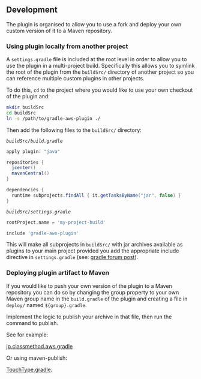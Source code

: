 ## Development

The plugin is organised to allow you to use a fork and deploy your own custom version of it
to a Maven repository.

### Using plugin locally from another project

A `settings.gradle` file is included at the root level in order to allow you to use the plugin
in a multi-project build. Specifically this allows you to symlink the root of the plugin
from the `buildSrc/` directory of another project so you can reference multiple custom plugins
in other projects.

To do this, `cd` to the project where you would like to use your own checkout of the plugin and:

```bash
mkdir buildSrc
cd buildSrc
ln -s /path/to/gradle-aws-plugin ./
```

Then add the following files to the `buildSrc/` directory:

_`buildSrc/build.gradle`_
```groovy
apply plugin: "java"

repositories {
  jcenter()
  mavenCentral()
}

dependencies {
  runtime subprojects.findAll { it.getTasksByName("jar", false) }
}

```
_`buildSrc/settings.gradle`_
```groovy
rootProject.name = 'my-project-build'

include 'gradle-aws-plugin'
```

This will make all subprojects in `buildSrc/` 
with jar archives available as plugins to your main project provided you add the appropriate include
directive in `settings.gradle` (see: [gradle forum post](http://forums.gradle.org/gradle/topics/is_it_possible_to_create_a_multi_project_setup_for_plugins_in_the_buildsrc_directory)).

### Deploying plugin artifact to Maven

If you would like to push your own version of the plugin to a Maven repository you can do so
by changing the group property to your own Maven group name in the `build.gradle` of the plugin
and creating a file in `deploy/` named `${group}.gradle`.

Implement the logic to publish your archive in that file, then run the command to publish.

See for example:

[jp.classmethod.aws.gradle](deploy/jp.classmethod.aws.gradle) 

Or using maven-publish:
 
[TouchType.gradle](deploy/TouchType.gradle).
